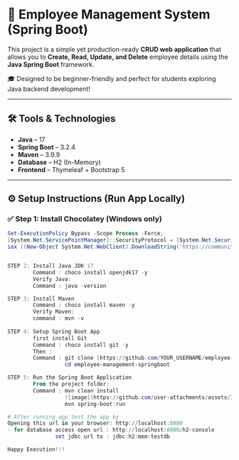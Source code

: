 # 🚀 Employee Management System (Spring Boot)

This project is a simple yet production-ready **CRUD web application** that allows you to **Create, Read, Update, and Delete** employee details using the **Java Spring Boot** framework.

🎓 Designed to be beginner-friendly and perfect for students exploring Java backend development!

---

## 🛠️ Tools & Technologies

- **Java** – 17  
- **Spring Boot** – 3.2.4  
- **Maven** – 3.9.9  
- **Database** – H2 (In-Memory)  
- **Frontend** – Thymeleaf + Bootstrap 5

---

## ⚙️ Setup Instructions (Run App Locally)

### ✅ Step 1: Install Chocolatey (Windows only)

```powershell
Set-ExecutionPolicy Bypass -Scope Process -Force;
[System.Net.ServicePointManager]::SecurityProtocol = [System.Net.SecurityProtocolType]::Tls12;
iex ((New-Object System.Net.WebClient).DownloadString('https://community.chocolatey.org/install.ps1'))


STEP 2: Install Java JDK 17
        Command : choco install openjdk17 -y
        Verify Java: 
        Command : java -version

STEP 3: Install Maven
        Command : choco install maven -y
        Verify Maven:
        command : mvn -v
        
STEP 4: Setup Spring Boot App
        first install Git
        Command : choco install git -y
        Then : 
        Command : git clone [https://github.com/YOUR_USERNAME/employee-management-springboot.git](https://github.com/manideepsai06/employee-management-springboot.git)
                  cd employee-management-springboot

STEP 5: Run the Spring Boot Application
        From the project folder: 
        Command : mvn clean install 
                  ![image](https://github.com/user-attachments/assets/1b39a258-20e7-4dbf-a000-3d7cd9457f4a)
                  mvn spring-boot:run

# After running app test the app by
Opening this url in your browser: http://localhost:8080
- for database access open url : http://localhost:8080/h2-console
               set jdbc url to : jdbc:h2:mem:testdb

Happy Execution!!!
